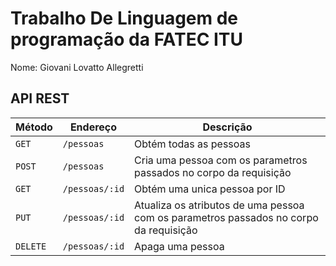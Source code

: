 # Trabalho De Linguagem de programação da FATEC ITU
Nome: Giovani Lovatto Allegretti

## API REST

| Método | Endereço     | Descrição                                                                             |
|--------|--------------|---------------------------------------------------------------------------------------|
| `GET`  | `/pessoas`   | Obtém todas as pessoas                                                                |
| `POST` | `/pessoas`   | Cria uma pessoa com os parametros passados no corpo da requisição                     |
| `GET`  |`/pessoas/:id`| Obtém uma unica pessoa por ID                                                         |
| `PUT`  |`/pessoas/:id`| Atualiza os atributos de uma pessoa com os parametros passados no corpo da requisição |
|`DELETE`|`/pessoas/:id`| Apaga uma pessoa                                                                      |
